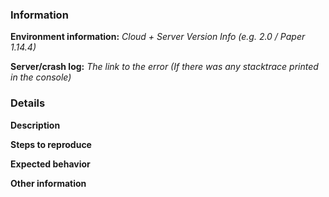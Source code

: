 <!--
Read this before submitting the bug report! Do not include this in your bug report!

1. Please check if the bug is unknown before submitting a bug report
2. Please use for configs or logs always a paste server instead of posting it directly into the bug report
3. Please do not write between the arrows this content is hidden
-->

### Information
**Environment information:** *Cloud + Server Version Info (e.g. 2.0 / Paper 1.14.4)*

**Server/crash log:** *The link to the error (If there was any stacktrace printed in the console)*

### Details
**Description**  
<!-- Replace this with a brief summary of the bug. -->

**Steps to reproduce**  
<!-- Replace this with what exactly you did to cause the bug. -->

**Expected behavior**  
<!-- Replace this with what you expect to happen. -->

**Other information**
<!-- Replace this with any additional information (e.g. screenshots) -->